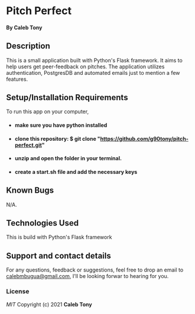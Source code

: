 # Pitch Perfect

#### By **Caleb Tony**

## Description

This is a small application built with Python's Flask framework. It aims to help users get peer-feedback on pitches. The application utilizes authentication, PostgresDB and automated emails just to mention a few features.

## Setup/Installation Requirements

To run this app on your computer,

- #### make sure you have python installed
- #### clone this repository: $ git clone "https://github.com/g90tony/pitch-perfect.git"
- #### unzip and open the folder in your terminal.
- #### create a start.sh file and add the necessary keys

## Known Bugs

N/A.

## Technologies Used

This is build with Python's Flask framework

## Support and contact details

For any questions, feedback or suggestions, feel free to drop an email to calebmbugua@gmail.com, I'll be looking forwar to hearing for you.

### License

_MIT_
Copyright (c) 2021 **Caleb Tony**
